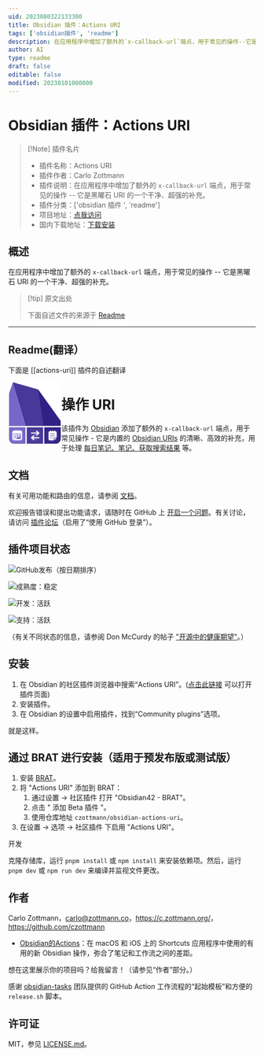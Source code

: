 ```yaml
---
uid: 2023080322133300
title: Obsidian 插件：Actions URI
tags: ['obsidian插件', 'readme']
description: 在应用程序中增加了额外的`x-callback-url`端点，用于常见的操作--它是黑曜石URI的一个干净、超强的补充。
author: AI
type: readme
draft: false
editable: false
modified: 20230101000000
---
```


# Obsidian 插件：Actions URI

> [!Note] 插件名片
> - 插件名称：Actions URI
> - 插件作者：Carlo Zottmann
> - 插件说明：在应用程序中增加了额外的 `x-callback-url` 端点，用于常见的操作 -- 它是黑曜石 URI 的一个干净、超强的补充。
> - 插件分类：['obsidian 插件 ', 'readme']
> - 项目地址：[点我访问](https://github.com/czottmann/obsidian-actions-uri)
> - 国内下载地址：[下载安装](https://pkmer.cn/products/plugin/pluginMarket/?actions-uri)

## 概述

在应用程序中增加了额外的 `x-callback-url` 端点，用于常见的操作 -- 它是黑曜石 URI 的一个干净、超强的补充。

> [!tip] 原文出处
>
>下面自述文件的来源于 [Readme](https://ghproxy.net/https://raw.githubusercontent.com/czottmann/obsidian-actions-uri/main/README.md)

---

## Readme(翻译）

下面是 [[actions-uri]] 插件的自述翻译

<img src="https://raw.githubusercontent.com/czottmann/obsidian-actions-uri/main/readme-assets/actions-uri-128.png" align="left" alt="插件标志物：一个应用程序图标，一个双向通信图标，一个笔记图标">

# 操作 URI

该插件为 [Obsidian](https://obsidian.md) 添加了额外的 `x-callback-url` 端点，用于常见操作 - 它是内置的 [Obsidian URIs](https://help.obsidian.md/Advanced+topics/Using+obsidian+URI#Using+Obsidian+URIs) 的清晰、高效的补充，用于处理 [每日笔记、笔记、获取搜索结果](https://czottmann.github.io/obsidian-actions-uri/routes/) 等。

## 文档

有关可用功能和路由的信息，请参阅 [文档](https://czottmann.github.io/obsidian-actions-uri/)。

欢迎报告错误和提出功能请求，请随时在 GitHub 上 [开启一个问题](https://github.com/czottmann/obsidian-actions-uri/issues)。有关讨论，请访问 [插件论坛](https://forum.actions.work/c/obsidian-actions-uri/6)（启用了“使用 GitHub 登录”）。

## 插件项目状态

![GitHub发布（按日期排序）](https://img.shields.io/github/v/release/czottmann/obsidian-actions-uri?label=current+release&color=09f)

![成熟度：稳定](https://img.shields.io/badge/maturity-stable-09f)

![开发：活跃](https://img.shields.io/badge/development-active-09f)

![支持：活跃](https://img.shields.io/badge/support-active-09f)

（有关不同状态的信息，请参阅 Don McCurdy 的帖子 ["开源中的健康期望"](https://www.donmccurdy.com/2023/07/03/expectations-in-open-source/)。）

## 安装

1. 在 Obsidian 的社区插件浏览器中搜索“Actions URI”。([点击此链接](https://obsidian.md/plugins?id=zottmann) 可以打开插件页面)
2. 安装插件。
3. 在 Obsidian 的设置中启用插件，找到“Community plugins”选项。

就是这样。

## 通过 BRAT 进行安装（适用于预发布版或测试版）

1. 安装 [BRAT](https://github.com/TfTHacker/obsidian42-brat)。
2. 将 "Actions URI" 添加到 BRAT：
    1. 通过设置 → 社区插件 打开 "Obsidian42 - BRAT"。
    2. 点击 " 添加 Beta 插件 "。
    3. 使用仓库地址 `czottmann/obsidian-actions-uri`。
3. 在设置 → 选项 → 社区插件 下启用 "Actions URI"。

开发

克隆存储库，运行 `pnpm install` 或 `npm install` 来安装依赖项。然后，运行 `pnpm dev` 或 `npm run dev` 来编译并监视文件更改。

## 作者

Carlo Zottmann，<carlo@zottmann.co>，<https://c.zottmann.org/>，<https://github.com/czottmann>

- [Obsidian的Actions](https://obsidian.actions.work/)：在 macOS 和 iOS 上的 Shortcuts 应用程序中使用的有用的新 Obsidian 操作，弥合了笔记和工作流之间的差距。

想在这里展示你的项目吗？给我留言！（请参见“作者”部分。）

感谢 [obsidian-tasks](https://github.com/obsidian-tasks-group/obsidian-tasks) 团队提供的 GitHub Action 工作流程的“起始模板”和方便的 `release.sh` 脚本。

## 许可证

MIT，参见 [LICENSE.md](LICENSE.md)。
